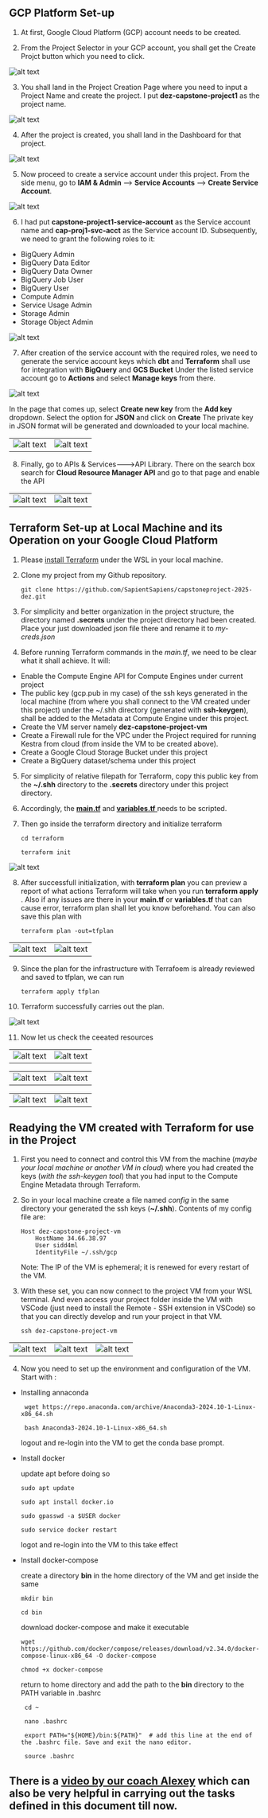 ## GCP Platform Set-up ##

 1. At first, Google Cloud Platform (GCP) account needs to be created.

 2. From the Project Selector in your GCP account, you shall get the Create Projct button which you need to click.

  ![alt text](../images/setup/image.png)

 3. You shall land in the Project Creation Page where you need to input a Project Name and create the project. I put  __dez-capstone-project1__ as the project name.

  ![alt text](../images/setup/image-1.png)

 4. After the project is created, you shall land in the Dashboard for that project.

  ![alt text](../images/setup/image-2.png)

 5. Now proceed to create a service account under this project. From the side menu, go to __IAM & Admin__ --> __Service Accounts__ --> __Create Service Account__.

  ![alt text](../images/setup/image-3.png)

 6. I had put __capstone-project1-service-account__ as the Service account name and __cap-proj1-svc-acct__ as the Service account ID. Subsequently, we need to grant the following roles to it:
 -  BigQuery Admin			
 -  BigQuery Data Editor
 -  BigQuery Data Owner
 -  BigQuery Job User
 -  BigQuery User
 -  Compute Admin
 -  Service Usage Admin
 -  Storage Admin
 -  Storage Object Admin

  ![alt text](../images/setup/image-4.png)

  7. After creation of the service account with the required roles, we need to generate the service account keys which __dbt__ and __Terraform__ shall use for integration with __BigQuery__ and  __GCS Bucket__ Under the listed service account go to __Actions__ and select __Manage keys__ from there.

  ![alt text](../images/setup/image-5.png)

   In the page that comes up, select __Create new key__ from the __Add key__ dropdown. Select the option for __JSON__ and click on __Create__ The private key in JSON format will be generated and downloaded to your local machine. 
    
   |                                            |                                           |
   |--------------------------------------------|-------------------------------------------|
   |  ![alt text](../images/setup/image-6.png)  | ![alt text](../images/setup/image-7.png)  |

   
  8. Finally, go to  APIs & Services--->API Library. There on the search box search for __Cloud Resource Manager API__ and go to that page and enable the API

   |                                            |                                            |
   |------------------------------------------- | ------------------------------------------ |
   |  ![alt text](../images/setup/image-11.png) | ![alt text](../images/setup/image-12.png)  |



## Terraform Set-up at Local Machine and its Operation on your Google Cloud Platform ##

 1. Please [install Terraform](https://developer.hashicorp.com/terraform/install?ajs_aid=268d2cbe-21f8-4c6c-9588-849c28f1444b&product_intent=terraform#linux) under the WSL in your local machine.

 2. Clone my project from my Github repository.

        git clone https://github.com/SapientSapiens/capstoneproject-2025-dez.git

 3. For simplicity and better organization in the project structure, the directory named __.secrets__ under the project directory had been created. Place your just downloaded json file there and rename it to _my-creds.json_ 

 4. Before running Terraform commands in the _main.tf_, we need to be clear what it shall achieve. It will:
  - Enable the Compute Engine API for Compute Engines under current project
  - The public key (gcp.pub in my case) of the ssh keys generated in the local machine (from where you shall connect to the VM created under this project) under the ~/.shh directory (generated with __ssh-keygen__), shall be added to the Metadata at Compute Engine under this project. 
  - Create the VM server namely __dez-capstone-project-vm__
  - Create a Firewall rule for the VPC under the Project required for running Kestra from cloud (from inside the VM to be created above).
  - Create a Google Cloud Storage Bucket under this project
  - Create a BigQuery dataset/schema under this project

 5. For simplicity of relative filepath for Terraform, copy this public key from the __~/.shh__ directory to the __.secrets__ directory under this project directory.

 6. Accordingly, the [__main.tf__](../terraform/main.tf) and [__variables.tf__ ](../terraform/variables.tf) needs to be scripted.

 7. Then go inside the terraform directory and initialize terraform
 
        cd terraform
        
        terraform init 
   

   ![alt text](../images/setup/image-8.png)

 8. After successfull initialization, with __terraform plan__ you can preview a report of what actions Terraform will take when you run __terraform apply__ . Also if any issues are there in your __main.tf__ or __variables.tf__ that can cause error, terraform plan shall let you know beforehand. You can also save this plan with 

        terraform plan -out=tfplan
  
   |                                            |                                            |
   |--------------------------------------------|--------------------------------------------|
   | ![alt text](../images/setup/image-9.png)   | ![alt text](../images/setup/image-10.png)  |

 9. Since the plan for the infrastructure with Terrafoem is already reviewed and saved to tfplan, we can run

        terraform apply tfplan

 10. Terraform successfully carries out the plan.

   ![alt text](../images/setup/image-13.png)

 11. Now let us check the ceeated resources
  
   |                                            |                                            |
   |--------------------------------------------|--------------------------------------------|
   | ![alt text](../images/setup/image-21.png)  | ![alt text](../images/setup/image-22.png)  |



   |                                            |                                            |
   |--------------------------------------------|--------------------------------------------|
   | ![alt text](../images/setup/image-19.png)  | ![alt text](../images/setup/image-20.png)  |



   |                                         |                                         |
   |-----------------------------------------|-----------------------------------------|
   | ![alt text](images/setup/image-18.png)  | ![alt text](images/setup/image-17.png)  |


## Readying the VM created with Terraform for use in the Project ##

 1. First you need to connect and control this VM from the machine (_maybe your local machine or another VM in cloud_) where you had created the keys (_with the ssh-keygen tool_) that you had input to the Compute Engine Metadata through Terraform.

 2. So in your local machine create a file named _config_ in the same directory your generated the ssh keys (__~/.shh__). Contents of my config file are:

        Host dez-capstone-project-vm
            HostName 34.66.38.97
            User sidd4ml
            IdentityFile ~/.ssh/gcp

    Note:  The IP of the VM is ephemeral; it is renewed for every restart of the VM.

  3. With these set, you can now connect to the project VM from your WSL terminal. And even access your project folder inside the VM with VSCode (just need to install the Remote - SSH extension in VSCode) so that you can directly develop and run your project in that VM.

         ssh dez-capstone-project-vm
        
   |                                            |                                            |                                           |
   |--------------------------------------------|--------------------------------------------|-------------------------------------------|
   | ![alt text](../images/setup/image-14.png)  | ![alt text](../images/setup/image-15.png)  | ![alt text](../images/setup/image-16.png) |

  
   4. Now you need to set up the environment and configuration of the VM. Start with :

  - Installing annaconda 

         wget https://repo.anaconda.com/archive/Anaconda3-2024.10-1-Linux-x86_64.sh

         bash Anaconda3-2024.10-1-Linux-x86_64.sh
  
     logout and re-login into the VM to get the conda base prompt.

  -  Install docker

      update apt before doing so

         sudo apt update   
       
         sudo apt install docker.io

         sudo gpasswd -a $USER docker

         sudo service docker restart


     logot and re-login into the VM to this take effect


  -  Install docker-compose

     create a directory __bin__ in the home directory of the VM and get inside the same

         mkdir bin

         cd bin

     download docker-compose and make it executable

         wget https://github.com/docker/compose/releases/download/v2.34.0/docker-compose-linux-x86_64 -O docker-compose
      
         chmod +x docker-compose

     return to home directory and add the path to the __bin__ directory to the PATH variable in .bashrc

          cd ~

          nano .bashrc

          export PATH="${HOME}/bin:${PATH}"  # add this line at the end of the .bashrc file. Save and exit the nano editor.

          source .bashrc


## There is a [video by our coach Alexey](https://youtu.be/ae-CV2KfoN0?si=uSpBat_dUobrSR5r) which can also be very helpful in carrying out the tasks defined in this document till now. ##


  
     
   
     
